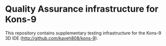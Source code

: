 # Quality Assurance infrastructure for Kons-9

This repository contains supplementary testing infrastructure for the
Kons-9 3D IDE (http://github.com/kaveh808/kons-9).

